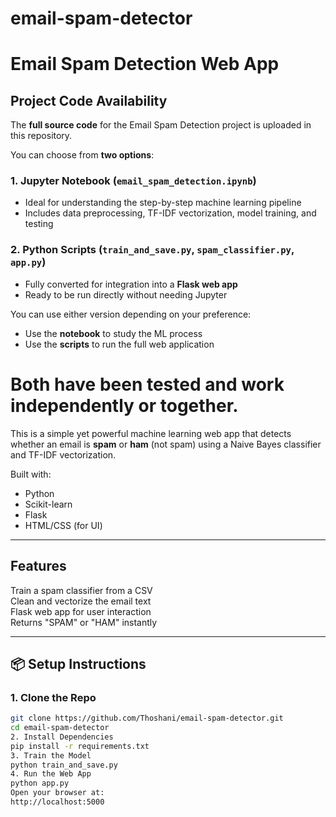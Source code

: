 # email-spam-detector
#  Email Spam Detection Web App


##  Project Code Availability

The **full source code** for the Email Spam Detection project is uploaded in this repository.

You can choose from **two options**:

###  1. Jupyter Notebook (`email_spam_detection.ipynb`)
- Ideal for understanding the step-by-step machine learning pipeline
- Includes data preprocessing, TF-IDF vectorization, model training, and testing

###  2. Python Scripts (`train_and_save.py`, `spam_classifier.py`, `app.py`)
- Fully converted for integration into a **Flask web app**
- Ready to be run directly without needing Jupyter

You can use either version depending on your preference:
- Use the **notebook** to study the ML process
- Use the **scripts** to run the full web application

 Both have been tested and work independently or together.
===================================================================================================================================================================
This is a simple yet powerful machine learning web app that detects whether an email is **spam** or **ham** (not spam) using a Naive Bayes classifier and TF-IDF vectorization.

 Built with:
- Python
- Scikit-learn
- Flask
- HTML/CSS (for UI)

---

## Features

 Train a spam classifier from a CSV  
 Clean and vectorize the email text  
 Flask web app for user interaction  
 Returns "SPAM" or "HAM" instantly

---

## 📦 Setup Instructions

### 1. Clone the Repo

```bash
git clone https://github.com/Thoshani/email-spam-detector.git
cd email-spam-detector
2. Install Dependencies
pip install -r requirements.txt
3. Train the Model
python train_and_save.py
4. Run the Web App
python app.py
Open your browser at:
http://localhost:5000
